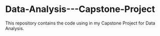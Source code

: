 # Data-Analysis---Capstone-Project
This repository contains the code using in my Capstone Project for Data Analysis. 
